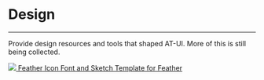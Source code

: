 
# Design

----

Provide design resources and tools that shaped AT-UI. More of this is still being collected.

<div class="at-resource">
  <div class="at-resource__item">
    <a href="https://github.com/AT-UI/feather-font" target="_blank" class="flex flex-middle">
      <span class="at-resource__logo">
        <img src="../../assets/feather.png">
      </span>
      <span class="at-resource__info">
        <span class="at-resource__info-title">Feather</span>
        <span class="at-resource__info-desc">Icon Font and Sketch Template for Feather</span>
      </span>
    </a>
  </div>
</div>
